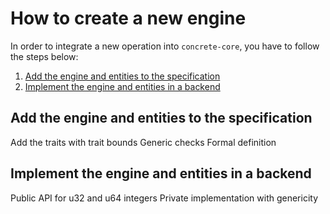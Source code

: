 # How to create a new engine

In order to integrate a new operation into `concrete-core`, you have to follow the steps below:

1. [Add the engine and entities to the specification](#add-the-engine-and-entities-to-the-specification)
2. [Implement the engine and entities in a backend](#implement-the-engine-and-entities-in-a-backend)

## Add the engine and entities to the specification

Add the traits with trait bounds
Generic checks
Formal definition

## Implement the engine and entities in a backend

Public API for u32 and u64 integers
Private implementation with genericity
